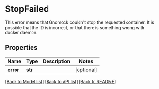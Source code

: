 # StopFailed

This error means that Gnomock couldn't stop the requested container. It is possible that the ID is incorrect, or that there is something wrong with docker daemon. 
## Properties
Name | Type | Description | Notes
------------ | ------------- | ------------- | -------------
**error** | **str** |  | [optional] 

[[Back to Model list]](../README.md#documentation-for-models) [[Back to API list]](../README.md#documentation-for-api-endpoints) [[Back to README]](../README.md)


